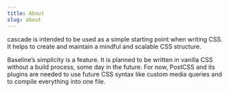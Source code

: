 ```yaml
---
title: About
slug: about
---
```


cascade is intended to be used as a simple starting point when writing CSS. It helps to create and maintain a mindful and scalable CSS structure.

Baseline’s simplicity is a feature. It is planned to be written in vanilla CSS without a build process, some day in the future. For now, PostCSS and its plugins are needed to use future CSS syntax like custom media queries and to compile everything into one file.
